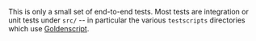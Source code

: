This is only a small set of end-to-end tests. Most tests are integration or unit
tests under `src/` -- in particular the various `testscripts` directories which
use [Goldenscript](https://github.com/erikgrinaker/goldenscript).